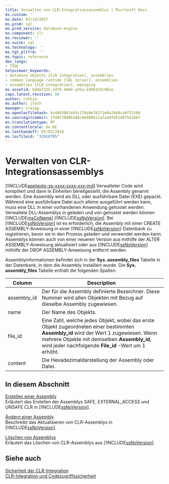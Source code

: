 ```yaml
---
title: Verwalten von CLR-Integrationsassemblys | Microsoft Docs
ms.custom: ''
ms.date: 03/14/2017
ms.prod: sql
ms.prod_service: database-engine
ms.component: clr
ms.reviewer: ''
ms.suite: sql
ms.technology: ''
ms.tgt_pltfrm: ''
ms.topic: reference
dev_langs:
- TSQL
helpviewer_keywords:
- database objects [CLR integration], assemblies
- common language runtime [SQL Server], assemblies
- assemblies [CLR integration], managing
ms.assetid: bdbbf325-14f6-460e-a35a-d3861d3c961e
caps.latest.revision: 56
author: rothja
ms.author: jroth
manager: craigg
ms.openlocfilehash: 9c4883867e93c1f8a9e782f1e0a70d8ca6f53160
ms.sourcegitcommit: 1740f3090b168c0e809611a7aa6fd514075616bf
ms.translationtype: MT
ms.contentlocale: de-DE
ms.lasthandoff: 05/03/2018
ms.locfileid: "32918795"
---
```

# <a name="managing-clr-integration-assemblies"></a>Verwalten von CLR-Integrationsassemblys
[!INCLUDE[appliesto-ss-xxxx-xxxx-xxx-md](../../../includes/appliesto-ss-xxxx-xxxx-xxx-md.md)]
  Verwalteter Code wird kompiliert und dann in Einheiten bereitgestellt, die Assembly genannt werden. Eine Assembly wird als DLL oder ausführbare Datei (EXE) gepackt. Während eine ausführbare Datei auch alleine ausgeführt werden kann, muss eine DLL in einer vorhandenen Anwendung gehostet werden. Verwaltete DLL-Assemblys in geladen und von gehostet werden können [!INCLUDE[msCoName](../../../includes/msconame-md.md)] [!INCLUDE[ssNoVersion](../../../includes/ssnoversion-md.md)]. Bei [!INCLUDE[ssNoVersion](../../../includes/ssnoversion-md.md)] ist es erforderlich, die Assembly mit einer CREATE ASSEMBLY-Anweisung in einer [!INCLUDE[ssNoVersion](../../../includes/ssnoversion-md.md)]-Datenbank zu registrieren, bevor sie in den Prozess geladen und verwendet werden kann. Assemblys können auch von einer neueren Version aus mithilfe der ALTER ASSEMBLY-Anweisung aktualisiert oder aus [!INCLUDE[ssNoVersion](../../../includes/ssnoversion-md.md)] mithilfe der DROP ASSEMBLY-Anweisung entfernt werden.  
  
 Assemblyinformationen befindet sich in der **Sys. assembly_files** Tabelle in der Datenbank, in dem die Assembly installiert wurde. Die **Sys. assembly_files** Tabelle enthält die folgenden Spalten.  
  
|Column|Description|  
|------------|-----------------|  
|assembly_id|Der für die Assembly definierte Bezeichner. Diese Nummer wird allen Objekten mit Bezug auf dieselbe Assembly zugewiesen.|  
|name|Der Name des Objekts.|  
|file_id|Eine Zahl, welche jedes Objekt, wobei das erste Objekt zugeordneten einer bestimmten **Assembly_id** wird der Wert 1 zugewiesen. Wenn mehrere Objekte mit demselben **Assembly_id**, wird jeder nachfolgende **File_id** -Wert um 1 erhöht.|  
|content|Die Hexadezimaldarstellung der Assembly oder Datei.|  
  
## <a name="in-this-section"></a>In diesem Abschnitt  
 [Erstellen einer Assembly](../../../relational-databases/clr-integration/assemblies/creating-an-assembly.md)  
 Erläutert das Erstellen der Assemblys SAFE, EXTERNAL_ACCESS und UNSAFE CLR in [!INCLUDE[ssNoVersion](../../../includes/ssnoversion-md.md)].  
  
 [Ändern einer Assembly](../../../relational-databases/clr-integration/assemblies/altering-an-assembly.md)  
 Beschreibt das Aktualisieren von CLR-Assemblys in [!INCLUDE[ssNoVersion](../../../includes/ssnoversion-md.md)].  
  
 [Löschen von Assemblys](../../../relational-databases/clr-integration/assemblies/dropping-an-assembly.md)  
 Erläutert das Löschen von CLR-Assemblys aus [!INCLUDE[ssNoVersion](../../../includes/ssnoversion-md.md)].  
  
## <a name="see-also"></a>Siehe auch  
 [Sicherheit der CLR-Integration](../../../relational-databases/clr-integration/security/clr-integration-security.md)   
 [CLR-Integration und Codezugriffssicherheit](../../../relational-databases/clr-integration/security/clr-integration-code-access-security.md)  
  
  
